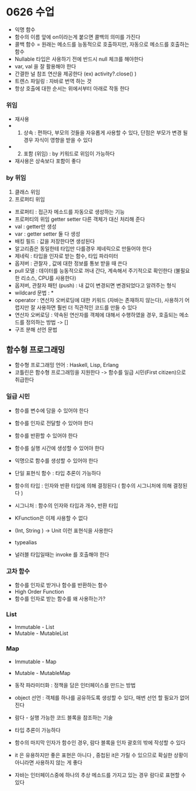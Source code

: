 # 0626 수업
* 익명 함수
* 함수의 이름 앞에 on이라는게 붙으면 콜백의 의미를 가진다
* 콜백 함수 = 원래는 메소드를 능동적으로 호출하지만, 자동으로 메소드를 호출하는 함수
* Nullable 타입은 사용하기 전에 반드시 null 체크를 해야한다
* var, val 을 잘 활용해야 한다
* 간결한 널 참조 연산을 제공한다 (ex)  activity?.close() )
* 트렌스 파일링 : 자바로 번역 하는 것
* 항상 호출에 대한 순서는 위에서부터 아래로 작동 한다

### 위임
* 재사용 
* 1. 상속 : 편하다, 부모의 것들을 자유롭게 사용할 수 있다, 단점은 부모가 변경 될 경우 자식이 영향을 받을 수 있다
* 2. 포함 (위임) : by 키워드로 위임이 가능하다
* 재사용은 상속보다 포함이 좋다

### by 위임
1. 클래스 위임 
2. 프로퍼티 위임 

* 프로퍼티 : 접근자 메소드를 자동으로 생성하는 기능
* 프로퍼티의 위임 getter setter 다른 객체가 대신 처리해 준다
* val : getter만 생성
* var : getter setter 둘 다 생성
* 배킹 필드 : 값을 저장한다면 생성된다
* 알고리즘은 동일한테 타입만 다를경우 제네릭으로 만들어야 한다
* 제네릭 : 타입을 인자로 받는 함수, 타입 파라미터
* 옵저버 : 관찰자 , 값에 대한 정보를 통보 받을 때 쓴다
* pull 모델 : 데이터를 능동적으로 꺼내 간다, 계속해서 주기적으로 확인한다 (불필요한 리소스, CPU를 사용한다)
* 옵저버, 관찰자 패턴 (push) : 내 값이 변경되면 변경되었다고 알려주는 형식 
* wildcard 문법 : *
* operator : 연산자 오버로딩에 대한 키워드 (자바는 존재하지 않는다), 사용하기 어렵지만 잘 사용하면 훨씬 더 직관적인 코드를 만들 수 있다
* 연산자 오버로딩 : 약속된 연산자를 객체에 대해서 수행하였을 경우, 호출되는 메소드를 정의하는 방법 -> [] 
* 구조 분해 선언 문법

## 함수형 프로그래밍
* 함수형 프로그래밍 언어 : Haskell, Lisp, Erlang 
* 코틀린은 함수형 프로그래밍을 지원한다 -> 함수를 일급 시민(First citizen)으로 취급한다

### 일급 시민
* 함수를 변수에 담을 수 있어야 한다
* 함수를 인자로 전달할 수 있어야 한다
* 함수를 반환할 수 있어야 한다
* 함수를 실행 시간에 생성할 수 있어야 한다
* 익명으로 함수를 생성할 수 있어야 한다

* 단일 표현식 함수 : 타입 추론이 가능하다
* 함수의 타입 : 인자와 반환 타입에 의해 결정된다 ( 함수의 시그니처에 의해 결정된다 )
* 시그니처 : 함수의 인자와 타입과 개수, 반환 타입
* KFunction은 이제 사용할 수 없다
* (Int, String ) -> Unit 이런 표현식을 사용한다
* typealias 
* 널러블 타입일때는 invoke 를 호출해야 한다

### 고차 함수
* 함수를 인자로 받거나 함수를 반환하는 함수
* High Order Function
* 함수를 인자로 받는 함수를 왜 사용하는가?

### List
* Immutable - List
* Mutable - MutableList

### Map
* Immutable - Map
* Mutable - MutableMap

* 동작 파라미터화 : 정책을 담은 인터페이스를 만드는 방법
* object 선언 : 객체를 하나를 공유하도록 생성할 수 있다, 매번 선언 할 필요가 없어진다
* 람다 - 실행 가능한 코드 블록을 참조하는 기술
* 타입 추론이 가능하다
* 함수의 마지막 인자가 함수인 경우, 람다 블록을 인자 괄호의 밖에 작성할 수 있다
* it 은 유용하지만 좋은 표현은 아니다 , 중첩된 it은 가릴 수 있으므로 확실한 상황이 아니라면 사용하지 않는 게 좋다
* 자바는 인터페이스중에 하나의 추상 메소드를 가지고 있는 경우 람다로 표현할 수 있다